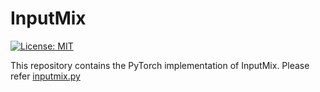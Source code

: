 # InputMix
[![License: MIT](https://img.shields.io/badge/License-MIT-yellow.svg)](https://opensource.org/licenses/MIT) 

This repository contains the PyTorch implementation of InputMix. Please refer [inputmix.py](./inputmix.py)
